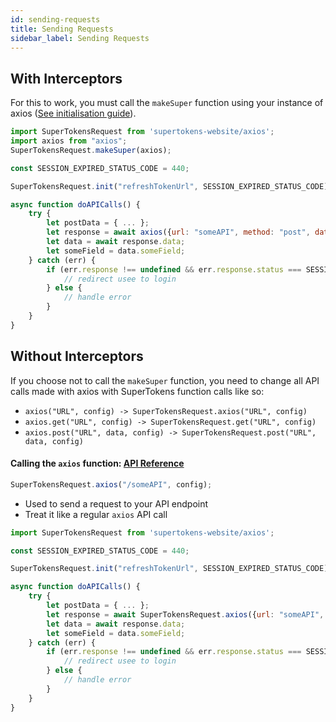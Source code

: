 ```yaml
---
id: sending-requests
title: Sending Requests
sidebar_label: Sending Requests
---
```


## With Interceptors

For this to work, you must call the ```makeSuper``` function using your instance of axios ([See initialisation guide](initialisation.md#call-the-makesuper-function-api-reference-api-reference-api-reference-supertokensaxiosmakesuperaxios)).

```js
import SuperTokensRequest from 'supertokens-website/axios';
import axios from "axios";
SuperTokensRequest.makeSuper(axios);

const SESSION_EXPIRED_STATUS_CODE = 440;

SuperTokensRequest.init("refreshTokenUrl", SESSION_EXPIRED_STATUS_CODE);

async function doAPICalls() {
    try {
        let postData = { ... };
        let response = await axios({url: "someAPI", method: "post", data: postData });
        let data = await response.data;
        let someField = data.someField;
    } catch (err) {
        if (err.response !== undefined && err.response.status === SESSION_EXPIRED_STATUS_CODE) {
            // redirect usee to login
        } else {
            // handle error
        }
    }
}
```

## Without Interceptors

If you choose not to call the ```makeSuper``` function, you need to change all API calls made with axios with SuperTokens function calls like so:
- ```axios("URL", config) -> SuperTokensRequest.axios("URL", config)```
- ```axios.get("URL", config) -> SuperTokensRequest.get("URL", config)```
- ```axios.post("URL", data, config) -> SuperTokensRequest.post("URL", data, config)```


#### Calling the ```axios``` function: [API Reference](../api-reference/api-reference#supertokensaxiosaxiosdata-config)

```js
SuperTokensRequest.axios("/someAPI", config);
```

- Used to send a request to your API endpoint
- Treat it like a regular ```axios``` API call

```js
import SuperTokensRequest from 'supertokens-website/axios';

const SESSION_EXPIRED_STATUS_CODE = 440;

SuperTokensRequest.init("refreshTokenUrl", SESSION_EXPIRED_STATUS_CODE)

async function doAPICalls() {
    try {
        let postData = { ... };
        let response = await SuperTokensRequest.axios({url: "someAPI", method: "post", data: postData });
        let data = await response.data;
        let someField = data.someField;
    } catch (err) {
        if (err.response !== undefined && err.response.status === SESSION_EXPIRED_STATUS_CODE) {
            // redirect usee to login
        } else {
            // handle error
        }
    }
}
```